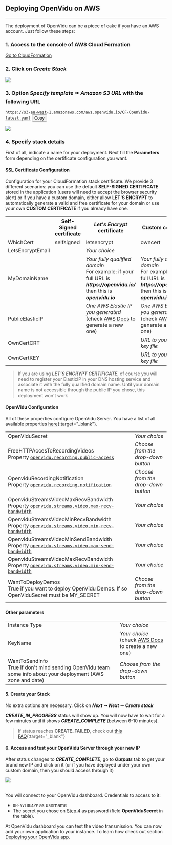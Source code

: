 <h2 id="section-title">Deploying OpenVidu on AWS</h2>
<hr>

The deployment of OpenVidu can be a piece of cake if you have an AWS account. Just follow these steps:

### 1. Access to the console of AWS Cloud Formation

  <p><a href="https://console.aws.amazon.com/cloudformation" class="btn btn-xs btn-primary" title="Developing OpenVidu" target="_blank">Go to CloudFormation<span class="icon icon-circle-arrow-right"></span></a></p>

### 2. Click on _Create Stack_

  <p>
    <img class="img-responsive deploy-img" style="max-height: 400px" src="./img/docs/deployment/CF_newstack.png">
  </p>

### 3. Option _Specify template_ 🠚 _Amazon S3 URL_ with the following URL

  <code id="code-2">https://s3-eu-west-1.amazonaws.com/aws.openvidu.io/CF-OpenVidu-latest.yaml</code>
  <button id="btn-copy-2" class="btn-xs btn-primary btn-copy-code hidden-xs" data-toggle="tooltip" data-placement="button"
                                title="Copy to Clipboard">Copy</button>

  <p>
    <img class="img-responsive deploy-img" src="./img/docs/deployment/CF_url.png">
  </p>

### 4. Specify stack details

First of all, indicate a name for your deployment. Next fill the **Parameters** form depending on the certificate configuration you want.

#### SSL Certificate Configuration

Configuration for your CloudFormation stack certificate. We provide 3 different scenarios: you can use the default **SELF-SIGNED CERTIFICATE** stored in the application (users will need to accept the browser security alert) or if you have a custom domain, either allow **LET'S ENCRYPT** to automatically generate a valid and free certificate for your domain or use your own **CUSTOM CERTIFICATE** if you already have one.

<div style="text-align: center" class="table-responsive">
  <table class="deploy-fields-table color-table">
    <tr>
      <th></th>
      <th>Self-Signed certificate</th>
      <th><em>Let's Encrypt</em> certificate</th>
      <th>Custom certificate</th>
    </tr>
    <tr>
      <td class="first-col">WhichCert</td>
      <td>selfsigned</td>
      <td>letsencrypt</td>
      <td>owncert</td>
    </tr>
    <tr>
      <td class="first-col">LetsEncryptEmail</td>
      <td></td>
      <td><em>Your choice</em></td>
      <td><em></em></td>
    </tr>
    <tr>
      <td class="first-col">MyDomainName</td>
      <td></td>
      <td><em>Your fully qualified domain</em></br><span class="field-comment">For example: if your full URL is <em><strong>https://openvidu.io/</strong></em>  then this is <em><strong>openvidu.io</strong></em></span></td>
      <td><em>Your fully qualified domain</em></br><span class="field-comment">For example: if your full URL is <em><strong>https://openvidu.io/</strong></em>  then this is <em><strong>openvidu.io</strong></em></span></td>
    </tr>
    <tr>
      <td class="first-col">PublicElasticIP</td>
      <td></td>
      <td><em>One AWS Elastic IP you generated</em></br><span class="field-comment">(check <a href="http://docs.aws.amazon.com/AWSEC2/latest/UserGuide/elastic-ip-addresses-eip.html#using-instance-addressing-eips-allocating" target="_blank">AWS Docs</a> to generate a new one)</span></td>
      <td><em>One AWS Elastic IP you generated</em></br><span class="field-comment">(check <a href="http://docs.aws.amazon.com/AWSEC2/latest/UserGuide/elastic-ip-addresses-eip.html#using-instance-addressing-eips-allocating" target="_blank">AWS Docs</a> to generate a new one)</span></td>
    </tr>
    <tr>
      <td class="first-col">OwnCertCRT</td>
      <td></td>
      <td></td>
      <td><em>URL to your public key file</em></td>
    </tr>
    <tr>
      <td class="first-col">OwnCertKEY</td>
      <td></td>
      <td></td>
      <td><em>URL to your private key file</em></td>
    </tr>
  </table>
</div>

> If you are using ***LET'S ENCRYPT CERTIFICATE***, of course you will need to register your ElasticIP in your DNS hosting service and associate it with the fully qualified domain name. Until your domain name is not accessible through the public IP you chose, this deployment won't work

#### OpenVidu Configuration

All of these properties configure OpenVidu Server. You have a list of all available properties [here](/reference-docs/openvidu-server-params){:target="_blank"}.

<div style="text-align: center" class="table-responsive">
  <table class="deploy-fields-table color-table-gray">
    <tr>
      <td class="first-col">OpenViduSecret</td>
      <td><em>Your choice</em></td>
    </tr>
    <tr>
      <td class="first-col">FreeHTTPAccesToRecordingVideos<br><span class="field-comment">Property <a href="/docs/reference-docs/openvidu-server-params" target="_blank"><code>openvidu.recording.public-access</code></a><span></td>
      <td><em>Choose from the drop-down button</em></td>
    </tr>
    <tr>
      <td class="first-col">OpenviduRecordingNotification<br><span class="field-comment">Property <a href="/docs/reference-docs/openvidu-server-params" target="_blank"><code>openvidu.recording.notification</code></a><span></td>
      <td><em>Choose from the drop-down button</em></td>
    </tr>
    <tr>
      <td class="first-col">OpenviduStreamsVideoMaxRecvBandwidth<br><span class="field-comment">Property <a href="/docs/reference-docs/openvidu-server-params" target="_blank"><code>openvidu.streams.video.max-recv-bandwidth</code></a><span></td>
      <td><em>Your choice</em></td>
    </tr>
      <tr>
      <td class="first-col">OpenviduStreamsVideoMinRecvBandwidth<br><span class="field-comment">Property <a href="/docs/reference-docs/openvidu-server-params/#configuration-parameters-for-openvidu-server" target="_blank"><code>openvidu.streams.video.min-recv-bandwidth</code></a><span></td>
      <td><em>Your choice</em></td>
    </tr>
      <tr>
      <td class="first-col">OpenviduStreamsVideoMinSendBandwidth<br><span class="field-comment">Property <a href="/docs/reference-docs/openvidu-server-params/#configuration-parameters-for-openvidu-server" target="_blank"><code>openvidu.streams.video.max-send-bandwidth</code></a><span></td>
      <td><em>Your choice</em></td>
    </tr>
      <tr>
      <td class="first-col">OpenviduStreamsVideoMaxRecvBandwidth<br><span class="field-comment">Property <a href="/docs/reference-docs/openvidu-server-params/#configuration-parameters-for-openvidu-server" target="_blank"><code>openvidu.streams.video.min-send-bandwidth</code></a><span></td>
      <td><em>Your choice</em></td>
    </tr>
    <tr>
      <td class="first-col">WantToDeployDemos<br><span class="field-comment">True if you want to deploy OpenVidu Demos. If so OpenViduSecret must be MY_SECRET<span></td>
      <td><em>Choose from the drop-down button</em></td>
    </tr>
  </table>
</div>

#### Other parameters

<div style="text-align: center" class="table-responsive">
  <table class="deploy-fields-table color-table-gray">
    <tr>
      <td class="first-col">Instance Type</td>
      <td><em>Your choice</em></td>
    </tr>
    <tr>
      <td class="first-col">KeyName</td>
      <td><em>Your choice</em></br><span class="field-comment">(check <a href="http://docs.aws.amazon.com/AWSEC2/latest/UserGuide/ec2-key-pairs.html" target="_blank">AWS Docs</a> to create a new one)</span></td>
    </tr>
    <tr>
      <td class="first-col">WantToSendInfo<br><span class="field-comment">True if don't mind sending OpenVidu team some info about your deployment (AWS zone and date)<span></td>
      <td><em>Choose from the drop-down button</em></td>
    </tr>
  </table>
</div>

#### 5. Create your Stack

No extra options are necessary. Click on  **_Next_** ➞ **_Next_** ➞ **_Create stack_**

**_CREATE_IN_PROGRESS_** status will show up. You will now have to wait for a few minutes until it shows **_CREATE_COMPLETE_** (between 6-10 minutes).

> If status reaches **CREATE_FAILED**, check out [this FAQ](/troubleshooting/#13-deploying-openvidu-in-aws-is-failing){:target="_blank"}

#### 6. Access and test your OpenVidu Server through your new IP

After status changes to **_CREATE_COMPLETE_**, go to **_Outputs_** tab to get your brand new IP and click on it (or if you have deployed under your own custom domain, then you should access through it)

  <p>
    <img class="img-responsive deploy-img" src="./img/docs/deployment/CF_output.png">
  </p>

<br>
You will connect to your OpenVidu dashboard. Credentials to access to it:

- `OPENVIDUAPP` as username
- The secret you chose on [Step 4](#openvidu-configuration) as password (field **OpenViduSecret** in the table).

At OpenVidu dashboard you can test the video transmission. You can now add your own application to your instance. To learn how check out section [Deploying your OpenVidu app](/deployment/deploying-app/).

<br>

<script src="/js/copy-btn.js"></script>